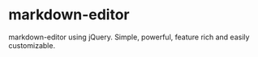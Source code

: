 markdown-editor
===============

markdown-editor using jQuery. Simple, powerful, feature rich and easily customizable.